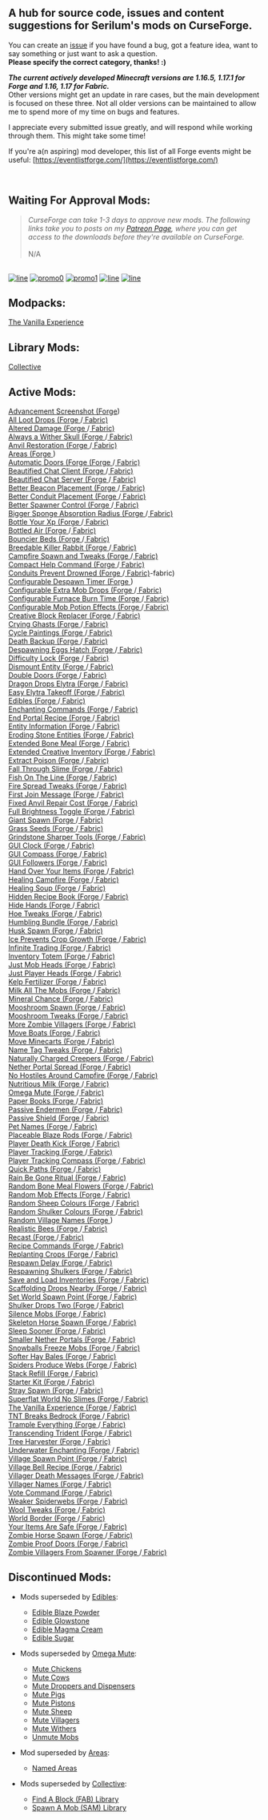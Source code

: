 ## A hub for source code, issues and content suggestions for Serilum's mods on CurseForge.
You can create an [issue](https://github.com/ricksouth/serilum-mc-mods/issues/new/choose) if you have found a bug, got a feature idea, want to say something or just want to ask a question.<br>**Please specify the correct category, thanks! :)**

**_The current actively developed Minecraft versions are 1.16.5, 1.17.1 for Forge and 1.16, 1.17 for Fabric._**\
Other versions might get an update in rare cases, but the main development is focused on these three. Not all older versions can be maintained to allow me to spend more of my time on bugs and features.

I appreciate every submitted issue greatly, and will respond while working through them. This might take some time!

If you're a(n aspiring) mod developer, this list of all Forge events might be useful: [https://eventlistforge.com/](https://eventlistforge.com/)

‎

## Waiting For Approval Mods:
> <em>CurseForge can take 1-3 days to approve new mods. The following links take you to posts on my [Patreon Page](https://patreon.com/ricksouth), where you can get access to the downloads before they're available on CurseForge.</em>\
\
N/A

 
‎\
[![line](https://github.com/ricksouth/serilum-mc-mods/raw/master/description/line.jpg)](#)
[![promo0](https://github.com/ricksouth/serilum-mc-mods/raw/master/description/BisectHosting/promo0.jpg)](https://bisecthosting.com/serilum)
[![promo1](https://github.com/ricksouth/serilum-mc-mods/raw/master/description/BisectHosting/promo1.jpg)](https://github.com/ricksouth/serilum-mc-mods/wiki/Dedicated-Minecraft-Server)
[![line](https://github.com/ricksouth/serilum-mc-mods/raw/master/description/line.jpg)](#)
[![line](https://github.com/ricksouth/serilum-mc-mods/raw/master/description/Patreon/patrons.jpg)](#)



## Modpacks:
[The Vanilla Experience](https://curseforge.com/minecraft/modpacks/the-vanilla-experience)

## Library Mods:
[Collective](https://curseforge.com/minecraft/mc-mods/collective)

## Active Mods:
[Advancement Screenshot (Forge](https://curseforge.com/minecraft/mc-mods/advancement-screenshot))\
[All Loot Drops (Forge ](https://curseforge.com/minecraft/mc-mods/all-loot-drops)/[ Fabric)](https://curseforge.com/minecraft/mc-mods/all-loot-drops-fabric)\
[Altered Damage (Forge ](https://curseforge.com/minecraft/mc-mods/altered-damage)/[ Fabric)](https://curseforge.com/minecraft/mc-mods/altered-damage-fabric)\
[Always a Wither Skull (Forge ](https://curseforge.com/minecraft/mc-mods/always-a-wither-skull)/[ Fabric)](https://curseforge.com/minecraft/mc-mods/always-a-wither-skull-fabric)\
[Anvil Restoration (Forge ](https://curseforge.com/minecraft/mc-mods/anvil-restoration)/[ Fabric)](https://curseforge.com/minecraft/mc-mods/anvil-restoration-fabric)\
[Areas (Forge ](https://curseforge.com/minecraft/mc-mods/areas))\
[Automatic Doors (Forge  (Forge ](https://curseforge.com/minecraft/mc-mods/automatic-doors)/[ Fabric)](https://curseforge.com/minecraft/mc-mods/automatic-doors-fabric)\
[Beautified Chat Client (Forge ](https://curseforge.com/minecraft/mc-mods/beautified-chat-client)/[ Fabric)](https://curseforge.com/minecraft/mc-mods/beautified-chat-client-fabric)\
[Beautified Chat Server (Forge ](https://curseforge.com/minecraft/mc-mods/beautified-chat-server)/[ Fabric)](https://curseforge.com/minecraft/mc-mods/beautified-chat-server-fabric)\
[Better Beacon Placement (Forge ](https://curseforge.com/minecraft/mc-mods/better-beacon-placement)/[ Fabric)](https://curseforge.com/minecraft/mc-mods/better-beacon-placement-fabric)\
[Better Conduit Placement (Forge ](https://curseforge.com/minecraft/mc-mods/better-conduit-placement)/[ Fabric)](https://curseforge.com/minecraft/mc-mods/better-conduit-placement-fabric)\
[Better Spawner Control (Forge ](https://curseforge.com/minecraft/mc-mods/better-spawner-control)/[ Fabric)](https://curseforge.com/minecraft/mc-mods/better-spawner-control-fabric)\
[Bigger Sponge Absorption Radius (Forge ](https://curseforge.com/minecraft/mc-mods/bigger-sponge-absorption-radius)/[ Fabric)](https://curseforge.com/minecraft/mc-mods/bigger-sponge-absorption-radius-fabric)\
[Bottle Your Xp (Forge ](https://curseforge.com/minecraft/mc-mods/bottle-your-xp)/[ Fabric)](https://curseforge.com/minecraft/mc-mods/bottle-your-xp-fabric)\
[Bottled Air (Forge ](https://curseforge.com/minecraft/mc-mods/bottled-air)/[ Fabric)](https://curseforge.com/minecraft/mc-mods/bottled-air-fabric)\
[Bouncier Beds (Forge ](https://curseforge.com/minecraft/mc-mods/bouncier-beds)/[ Fabric)](https://curseforge.com/minecraft/mc-mods/bouncier-beds-fabric)\
[Breedable Killer Rabbit (Forge ](https://curseforge.com/minecraft/mc-mods/breedable-killer-rabbit)/[ Fabric)](https://curseforge.com/minecraft/mc-mods/breedable-killer-rabbit-fabric)\
[Campfire Spawn and Tweaks (Forge ](https://curseforge.com/minecraft/mc-mods/campfire-spawn-and-tweaks)/[ Fabric)](https://curseforge.com/minecraft/mc-mods/campfire-spawn-and-tweaks-fabric)\
[Compact Help Command (Forge ](https://curseforge.com/minecraft/mc-mods/compact-help-command)/[ Fabric)](https://curseforge.com/minecraft/mc-mods/compact-help-command-fabric)\
[Conduits Prevent Drowned (Forge ](https://curseforge.com/minecraft/mc-mods/conduits-prevent-drowned)/[ Fabric)](https://curseforge.com/minecraft/mc-mods/conduits-prevent-drowned)-fabric)\
[Configurable Despawn Timer (Forge ](https://curseforge.com/minecraft/mc-mods/configurable-despawn-timer))\
[Configurable Extra Mob Drops (Forge ](https://curseforge.com/minecraft/mc-mods/configurable-extra-mob-drops)/[ Fabric)](https://curseforge.com/minecraft/mc-mods/configurable-extra-mob-drops-fabric)\
[Configurable Furnace Burn Time (Forge ](https://curseforge.com/minecraft/mc-mods/configurable-furnace-burn-time)/[ Fabric)](https://curseforge.com/minecraft/mc-mods/configurable-furnace-burn-time-fabric)\
[Configurable Mob Potion Effects (Forge ](https://curseforge.com/minecraft/mc-mods/configurable-mob-potion-effects)/[ Fabric)](https://curseforge.com/minecraft/mc-mods/configurable-mob-potion-effects-fabric)\
[Creative Block Replacer (Forge ](https://curseforge.com/minecraft/mc-mods/creative-block-replacer)/[ Fabric)](https://curseforge.com/minecraft/mc-mods/creative-block-replacer-fabric)\
[Crying Ghasts (Forge ](https://curseforge.com/minecraft/mc-mods/crying-ghasts)/[ Fabric)](https://curseforge.com/minecraft/mc-mods/crying-ghasts-fabric)\
[Cycle Paintings (Forge ](https://curseforge.com/minecraft/mc-mods/cycle-paintings)/[ Fabric)](https://curseforge.com/minecraft/mc-mods/cycle-paintings-fabric)\
[Death Backup (Forge ](https://curseforge.com/minecraft/mc-mods/death-backup)/[ Fabric)](https://curseforge.com/minecraft/mc-mods/death-backup-fabric)\
[Despawning Eggs Hatch (Forge ](https://curseforge.com/minecraft/mc-mods/despawning-eggs-hatch)/[ Fabric)](https://curseforge.com/minecraft/mc-mods/despawning-eggs-hatch-fabric)\
[Difficulty Lock (Forge ](https://curseforge.com/minecraft/mc-mods/difficulty-lock)/[ Fabric)](https://curseforge.com/minecraft/mc-mods/difficulty-lock-fabric)\
[Dismount Entity (Forge ](https://curseforge.com/minecraft/mc-mods/dismount-entity)/[ Fabric)](https://curseforge.com/minecraft/mc-mods/dismount-entity-fabric)\
[Double Doors (Forge ](https://curseforge.com/minecraft/mc-mods/double-doors)/[ Fabric)](https://curseforge.com/minecraft/mc-mods/double-doors-fabric)\
[Dragon Drops Elytra (Forge ](https://curseforge.com/minecraft/mc-mods/dragon-drops-elytra)/[ Fabric)](https://curseforge.com/minecraft/mc-mods/dragon-drops-elytra-fabric)\
[Easy Elytra Takeoff (Forge ](https://curseforge.com/minecraft/mc-mods/easy-elytra-takeoff)/[ Fabric)](https://curseforge.com/minecraft/mc-mods/easy-elytra-takeoff-fabric)\
[Edibles (Forge ](https://curseforge.com/minecraft/mc-mods/edibles)/[ Fabric)](https://curseforge.com/minecraft/mc-mods/edibles-fabric)\
[Enchanting Commands (Forge ](https://curseforge.com/minecraft/mc-mods/enchanting-commands)/[ Fabric)](https://curseforge.com/minecraft/mc-mods/enchanting-commands-fabric)\
[End Portal Recipe (Forge ](https://curseforge.com/minecraft/mc-mods/end-portal-recipe)/[ Fabric)](https://curseforge.com/minecraft/mc-mods/end-portal-recipe-fabric)\
[Entity Information (Forge ](https://curseforge.com/minecraft/mc-mods/entity-information)/[ Fabric)](https://curseforge.com/minecraft/mc-mods/entity-information-fabric)\
[Eroding Stone Entities (Forge ](https://curseforge.com/minecraft/mc-mods/eroding-stone-entities)/[ Fabric)](https://curseforge.com/minecraft/mc-mods/eroding-stone-entities-fabric)\
[Extended Bone Meal (Forge ](https://curseforge.com/minecraft/mc-mods/extended-bone-meal)/[ Fabric)](https://curseforge.com/minecraft/mc-mods/extended-bone-meal-fabric)\
[Extended Creative Inventory (Forge ](https://curseforge.com/minecraft/mc-mods/extended-creative-inventory)/[ Fabric)](https://curseforge.com/minecraft/mc-mods/extended-creative-inventory-fabric)\
[Extract Poison (Forge ](https://curseforge.com/minecraft/mc-mods/extract-poison)/[ Fabric)](https://curseforge.com/minecraft/mc-mods/extract-poison-fabric)\
[Fall Through Slime (Forge ](https://curseforge.com/minecraft/mc-mods/fall-through-slime)/[ Fabric)](https://curseforge.com/minecraft/mc-mods/fall-through-slime-fabric)\
[Fish On The Line (Forge ](https://curseforge.com/minecraft/mc-mods/fish-on-the-line)/[ Fabric)](https://curseforge.com/minecraft/mc-mods/fish-on-the-line-fabric)\
[Fire Spread Tweaks (Forge ](https://curseforge.com/minecraft/mc-mods/fire-spread-tweaks)/[ Fabric)](https://curseforge.com/minecraft/mc-mods/fire-spread-tweaks-fabric)\
[First Join Message (Forge ](https://curseforge.com/minecraft/mc-mods/first-join-message)/[ Fabric)](https://curseforge.com/minecraft/mc-mods/first-join-message-fabric)\
[Fixed Anvil Repair Cost (Forge ](https://curseforge.com/minecraft/mc-mods/fixed-anvil-repair-cost)/[ Fabric)](https://curseforge.com/minecraft/mc-mods/fixed-anvil-repair-cost-fabric)\
[Full Brightness Toggle (Forge ](https://curseforge.com/minecraft/mc-mods/full-brightness-toggle)/[ Fabric)](https://curseforge.com/minecraft/mc-mods/full-brightness-toggle-fabric)\
[Giant Spawn (Forge ](https://curseforge.com/minecraft/mc-mods/giant-spawn)/[ Fabric)](https://curseforge.com/minecraft/mc-mods/giant-spawn-fabric)\
[Grass Seeds (Forge ](https://curseforge.com/minecraft/mc-mods/grass-seeds)/[ Fabric)](https://curseforge.com/minecraft/mc-mods/grass-seeds-fabric)\
[Grindstone Sharper Tools (Forge ](https://curseforge.com/minecraft/mc-mods/grindstone-sharper-tools)/[ Fabric)](https://curseforge.com/minecraft/mc-mods/grindstone-sharper-tools-fabric)\
[GUI Clock (Forge ](https://curseforge.com/minecraft/mc-mods/gui-clock)/[ Fabric)](https://curseforge.com/minecraft/mc-mods/gui-clock-fabric-version)\
[GUI Compass (Forge ](https://curseforge.com/minecraft/mc-mods/gui-compass)/[ Fabric)](https://curseforge.com/minecraft/mc-mods/gui-compass-fabric-version)\
[GUI Followers (Forge ](https://curseforge.com/minecraft/mc-mods/gui-followers)/[ Fabric)](https://curseforge.com/minecraft/mc-mods/gui-followers-fabric)\
[Hand Over Your Items (Forge ](https://curseforge.com/minecraft/mc-mods/hand-over-your-items)/[ Fabric)](https://curseforge.com/minecraft/mc-mods/hand-over-your-items-fabric)\
[Healing Campfire (Forge ](https://curseforge.com/minecraft/mc-mods/healing-campfire)/[ Fabric)](https://curseforge.com/minecraft/mc-mods/healing-campfire-fabric)\
[Healing Soup (Forge ](https://curseforge.com/minecraft/mc-mods/healing-soup)/[ Fabric)](https://curseforge.com/minecraft/mc-mods/healing-soup-fabric)\
[Hidden Recipe Book (Forge ](https://curseforge.com/minecraft/mc-mods/hidden-recipe-book)/[ Fabric)](https://curseforge.com/minecraft/mc-mods/hidden-recipe-book-fabric)\
[Hide Hands (Forge ](https://curseforge.com/minecraft/mc-mods/hide-hands)/[ Fabric)](https://curseforge.com/minecraft/mc-mods/hide-hands-fabric)\
[Hoe Tweaks (Forge ](https://curseforge.com/minecraft/mc-mods/hoe-tweaks)/[ Fabric)](https://curseforge.com/minecraft/mc-mods/hoe-tweaks-fabric)\
[Humbling Bundle (Forge ](https://curseforge.com/minecraft/mc-mods/humbling-bundle)/[ Fabric)](https://curseforge.com/minecraft/mc-mods/humbling-bundle-fabric)\
[Husk Spawn (Forge ](https://curseforge.com/minecraft/mc-mods/husk-spawn)/[ Fabric)](https://curseforge.com/minecraft/mc-mods/husk-spawn-fabric)\
[Ice Prevents Crop Growth (Forge ](https://curseforge.com/minecraft/mc-mods/ice-prevents-crop-growth)/[ Fabric)](https://curseforge.com/minecraft/mc-mods/ice-prevents-crop-growth-fabric)\
[Infinite Trading (Forge ](https://curseforge.com/minecraft/mc-mods/infinite-trading)/[ Fabric)](https://curseforge.com/minecraft/mc-mods/infinite-trading-fabric)\
[Inventory Totem (Forge ](https://curseforge.com/minecraft/mc-mods/inventory-totem)/[ Fabric)](https://curseforge.com/minecraft/mc-mods/inventory-totem-fabric)\
[Just Mob Heads (Forge ](https://curseforge.com/minecraft/mc-mods/just-mob-heads)/[ Fabric)](https://curseforge.com/minecraft/mc-mods/just-mob-heads-fabric)\
[Just Player Heads (Forge ](https://curseforge.com/minecraft/mc-mods/just-player-heads)/[ Fabric)](https://curseforge.com/minecraft/mc-mods/just-player-heads-fabric)\
[Kelp Fertilizer (Forge ](https://curseforge.com/minecraft/mc-mods/kelp-fertilizer)/[ Fabric)](https://curseforge.com/minecraft/mc-mods/kelp-fertilizer-fabric)\
[Milk All The Mobs (Forge ](https://curseforge.com/minecraft/mc-mods/milk-all-the-mobs)/[ Fabric)](https://curseforge.com/minecraft/mc-mods/milk-all-the-mobs-fabric)\
[Mineral Chance (Forge ](https://curseforge.com/minecraft/mc-mods/mineral-chance)/[ Fabric)](https://curseforge.com/minecraft/mc-mods/mineral-chance-fabric)\
[Mooshroom Spawn (Forge ](https://curseforge.com/minecraft/mc-mods/mooshroom-spawn)/[ Fabric)](https://curseforge.com/minecraft/mc-mods/mooshroom-spawn-fabric)\
[Mooshroom Tweaks (Forge ](https://curseforge.com/minecraft/mc-mods/mooshroom-tweaks)/[ Fabric)](https://curseforge.com/minecraft/mc-mods/mooshroom-tweaks-fabric)\
[More Zombie Villagers (Forge ](https://curseforge.com/minecraft/mc-mods/more-zombie-villagers)/[ Fabric)](https://curseforge.com/minecraft/mc-mods/more-zombie-villagers-fabric)\
[Move Boats (Forge ](https://curseforge.com/minecraft/mc-mods/move-boats)/[ Fabric)](https://curseforge.com/minecraft/mc-mods/move-boats-fabric)\
[Move Minecarts (Forge ](https://curseforge.com/minecraft/mc-mods/move-minecarts)/[ Fabric)](https://curseforge.com/minecraft/mc-mods/move-minecarts-fabric)\
[Name Tag Tweaks (Forge ](https://curseforge.com/minecraft/mc-mods/name-tag-tweaks)/[ Fabric)](https://curseforge.com/minecraft/mc-mods/name-tag-tweaks-fabric)\
[Naturally Charged Creepers (Forge ](https://curseforge.com/minecraft/mc-mods/naturally-charged-creepers)/[ Fabric)](https://curseforge.com/minecraft/mc-mods/naturally-charged-creepers-fabric)\
[Nether Portal Spread (Forge ](https://curseforge.com/minecraft/mc-mods/nether-portal-spread)/[ Fabric)](https://curseforge.com/minecraft/mc-mods/nether-portal-spread-fabric)\
[No Hostiles Around Campfire (Forge ](https://curseforge.com/minecraft/mc-mods/no-hostiles-around-campfire)/[ Fabric)](https://curseforge.com/minecraft/mc-mods/no-hostiles-around-campfire-fabric)\
[Nutritious Milk (Forge ](https://curseforge.com/minecraft/mc-mods/nutritious-milk)/[ Fabric)](https://curseforge.com/minecraft/mc-mods/nutritious-milk-fabric)\
[Omega Mute (Forge ](https://curseforge.com/minecraft/mc-mods/omega-mute)/[ Fabric)](https://curseforge.com/minecraft/mc-mods/omega-mute-fabric)\
[Paper Books (Forge ](https://curseforge.com/minecraft/mc-mods/paper-books)/[ Fabric)](https://curseforge.com/minecraft/mc-mods/paper-books-fabric)\
[Passive Endermen (Forge ](https://curseforge.com/minecraft/mc-mods/passive-endermen)/[ Fabric)](https://curseforge.com/minecraft/mc-mods/passive-endermen-fabric)\
[Passive Shield (Forge ](https://curseforge.com/minecraft/mc-mods/passive-shield)/[ Fabric)](https://curseforge.com/minecraft/mc-mods/passive-shield-fabric)\
[Pet Names (Forge ](https://curseforge.com/minecraft/mc-mods/pet-names)/[ Fabric)](https://curseforge.com/minecraft/mc-mods/pet-names-fabric)\
[Placeable Blaze Rods (Forge ](https://curseforge.com/minecraft/mc-mods/placeable-blaze-rods)/[ Fabric)](https://curseforge.com/minecraft/mc-mods/placeable-blaze-rods-fabric)\
[Player Death Kick (Forge ](https://curseforge.com/minecraft/mc-mods/player-death-kick)/[ Fabric)](https://curseforge.com/minecraft/mc-mods/player-death-kick-fabric)\
[Player Tracking (Forge ](https://curseforge.com/minecraft/mc-mods/player-tracking)/[ Fabric)](https://curseforge.com/minecraft/mc-mods/player-tracking-fabric)\
[Player Tracking Compass (Forge ](https://curseforge.com/minecraft/mc-mods/player-tracking-compass)/[ Fabric)](https://curseforge.com/minecraft/mc-mods/player-tracking-compass-fabric)\
[Quick Paths (Forge ](https://curseforge.com/minecraft/mc-mods/quick-paths)/[ Fabric)](https://curseforge.com/minecraft/mc-mods/quick-paths-fabric)\
[Rain Be Gone Ritual (Forge ](https://curseforge.com/minecraft/mc-mods/rain-be-gone-ritual)/[ Fabric)](https://curseforge.com/minecraft/mc-mods/rain-be-gone-ritual-fabric)\
[Random Bone Meal Flowers (Forge ](https://curseforge.com/minecraft/mc-mods/random-bone-meal-flowers)/[ Fabric)](https://curseforge.com/minecraft/mc-mods/random-bone-meal-flowers-fabric)\
[Random Mob Effects (Forge ](https://curseforge.com/minecraft/mc-mods/random-mob-effects)/[ Fabric)](https://curseforge.com/minecraft/mc-mods/random-mob-effects-fabric)\
[Random Sheep Colours (Forge ](https://curseforge.com/minecraft/mc-mods/random-sheep-colours)/[ Fabric)](https://curseforge.com/minecraft/mc-mods/random-sheep-colours-fabric)\
[Random Shulker Colours (Forge ](https://curseforge.com/minecraft/mc-mods/random-shulker-colours)/[ Fabric)](https://curseforge.com/minecraft/mc-mods/random-shulker-colours-fabric)\
[Random Village Names (Forge ](https://curseforge.com/minecraft/mc-mods/random-village-names))\
[Realistic Bees (Forge ](https://curseforge.com/minecraft/mc-mods/realistic-bees)/[ Fabric)](https://curseforge.com/minecraft/mc-mods/realistic-bees-fabric)\
[Recast (Forge ](https://curseforge.com/minecraft/mc-mods/recast)/[ Fabric)](https://curseforge.com/minecraft/mc-mods/recast-fabric)\
[Recipe Commands (Forge ](https://curseforge.com/minecraft/mc-mods/recipe-commands)/[ Fabric)](https://curseforge.com/minecraft/mc-mods/recipe-commands-fabric)\
[Replanting Crops (Forge ](https://curseforge.com/minecraft/mc-mods/replanting-crops)/[ Fabric)](https://curseforge.com/minecraft/mc-mods/replanting-crops-fabric)\
[Respawn Delay (Forge ](https://curseforge.com/minecraft/mc-mods/respawn-delay)/[ Fabric)](https://curseforge.com/minecraft/mc-mods/respawn-delay-fabric)\
[Respawning Shulkers (Forge ](https://curseforge.com/minecraft/mc-mods/respawning-shulkers)/[ Fabric)](https://curseforge.com/minecraft/mc-mods/respawning-shulkers-fabric)\
[Save and Load Inventories (Forge ](https://curseforge.com/minecraft/mc-mods/save-and-load-inventories)/[ Fabric)](https://curseforge.com/minecraft/mc-mods/save-and-load-inventories-fabric)\
[Scaffolding Drops Nearby (Forge ](https://curseforge.com/minecraft/mc-mods/scaffolding-drops-nearby)/[ Fabric)](https://curseforge.com/minecraft/mc-mods/scaffolding-drops-nearby-fabric)\
[Set World Spawn Point (Forge ](https://curseforge.com/minecraft/mc-mods/set-world-spawn-point)/[ Fabric)](https://curseforge.com/minecraft/mc-mods/set-world-spawn-point-fabric)\
[Shulker Drops Two (Forge ](https://curseforge.com/minecraft/mc-mods/shulker-drops-two)/[ Fabric)](https://curseforge.com/minecraft/mc-mods/shulker-drops-two-fabric)\
[Silence Mobs (Forge ](https://curseforge.com/minecraft/mc-mods/silence-mobs)/[ Fabric)](https://curseforge.com/minecraft/mc-mods/silence-mobs-fabric)\
[Skeleton Horse Spawn (Forge ](https://curseforge.com/minecraft/mc-mods/skeleton-horse-spawn)/[ Fabric)](https://curseforge.com/minecraft/mc-mods/skeleton-horse-spawn-fabric)\
[Sleep Sooner (Forge ](https://curseforge.com/minecraft/mc-mods/sleep-sooner)/[ Fabric)](https://curseforge.com/minecraft/mc-mods/sleep-sooner-fabric)\
[Smaller Nether Portals (Forge ](https://curseforge.com/minecraft/mc-mods/smaller-nether-portals)/[ Fabric)](https://curseforge.com/minecraft/mc-mods/smaller-nether-portals-fabric)\
[Snowballs Freeze Mobs (Forge ](https://curseforge.com/minecraft/mc-mods/snowballs-freeze-mobs)/[ Fabric)](https://curseforge.com/minecraft/mc-mods/snowballs-freeze-mobs-fabric)\
[Softer Hay Bales (Forge ](https://curseforge.com/minecraft/mc-mods/softer-hay-bales)/[ Fabric)](https://curseforge.com/minecraft/mc-mods/softer-hay-bales-fabric)\
[Spiders Produce Webs (Forge ](https://curseforge.com/minecraft/mc-mods/spiders-produce-webs)/[ Fabric)](https://curseforge.com/minecraft/mc-mods/spiders-produce-webs-fabric)\
[Stack Refill (Forge ](https://curseforge.com/minecraft/mc-mods/stack-refill)/[ Fabric)](https://curseforge.com/minecraft/mc-mods/stack-refill-fabric)\
[Starter Kit (Forge ](https://curseforge.com/minecraft/mc-mods/starter-kit)/[ Fabric)](https://curseforge.com/minecraft/mc-mods/starter-kit-fabric)\
[Stray Spawn (Forge ](https://curseforge.com/minecraft/mc-mods/stray-spawn)/[ Fabric)](https://curseforge.com/minecraft/mc-mods/stray-spawn-fabric)\
[Superflat World No Slimes (Forge ](https://curseforge.com/minecraft/mc-mods/superflat-world-no-slimes)/[ Fabric)](https://curseforge.com/minecraft/mc-mods/superflat-world-no-slimes-fabric)\
[The Vanilla Experience (Forge ](https://curseforge.com/minecraft/mc-mods/the-vanilla-experience)/[ Fabric)](https://curseforge.com/minecraft/mc-mods/-fabric)\
[TNT Breaks Bedrock (Forge ](https://curseforge.com/minecraft/mc-mods/tnt-breaks-bedrock)/[ Fabric)](https://curseforge.com/minecraft/mc-mods/tnt-breaks-bedrock-fabric)\
[Trample Everything (Forge ](https://curseforge.com/minecraft/mc-mods/trample-everything)/[ Fabric)](https://curseforge.com/minecraft/mc-mods/trample-everything-fabric)\
[Transcending Trident (Forge ](https://curseforge.com/minecraft/mc-mods/transcending-trident)/[ Fabric)](https://curseforge.com/minecraft/mc-mods/transcending-trident-fabric)\
[Tree Harvester (Forge ](https://curseforge.com/minecraft/mc-mods/tree-harvester)/[ Fabric)](https://curseforge.com/minecraft/mc-mods/tree-harvester-fabric)\
[Underwater Enchanting (Forge ](https://curseforge.com/minecraft/mc-mods/underwater-enchanting)/[ Fabric)](https://curseforge.com/minecraft/mc-mods/underwater-enchanting-fabric)\
[Village Spawn Point (Forge ](https://curseforge.com/minecraft/mc-mods/village-spawn-point)/[ Fabric)](https://curseforge.com/minecraft/mc-mods/village-spawn-point-fabric)\
[Village Bell Recipe (Forge ](https://curseforge.com/minecraft/mc-mods/village-bell-recipe)/[ Fabric)](https://curseforge.com/minecraft/mc-mods/village-bell-recipe-fabric)\
[Villager Death Messages (Forge ](https://curseforge.com/minecraft/mc-mods/villager-death-messages)/[ Fabric)](https://curseforge.com/minecraft/mc-mods/villager-death-messages-fabric)\
[Villager Names (Forge ](https://curseforge.com/minecraft/mc-mods/villager-names)/[ Fabric)](https://curseforge.com/minecraft/mc-mods/villager-names-fabric-version)\
[Vote Command (Forge ](https://curseforge.com/minecraft/mc-mods/vote-command)/[ Fabric)](https://curseforge.com/minecraft/mc-mods/vote-command-fabric)\
[Weaker Spiderwebs (Forge ](https://curseforge.com/minecraft/mc-mods/weaker-spiderwebs)/[ Fabric)](https://curseforge.com/minecraft/mc-mods/weaker-spiderwebs-fabric)\
[Wool Tweaks (Forge ](https://curseforge.com/minecraft/mc-mods/wool-tweaks)/[ Fabric)](https://curseforge.com/minecraft/mc-mods/wool-tweaks-fabric)\
[World Border (Forge ](https://curseforge.com/minecraft/mc-mods/world-border)/[ Fabric)](https://curseforge.com/minecraft/mc-mods/world-border-fabric)\
[Your Items Are Safe (Forge ](https://curseforge.com/minecraft/mc-mods/your-items-are-safe)/[ Fabric)](https://curseforge.com/minecraft/mc-mods/your-items-are-safe-fabric)\
[Zombie Horse Spawn (Forge ](https://curseforge.com/minecraft/mc-mods/zombie-horse-spawn)/[ Fabric)](https://curseforge.com/minecraft/mc-mods/zombie-horse-spawn-fabric-fabric)\
[Zombie Proof Doors (Forge ](https://curseforge.com/minecraft/mc-mods/zombie-proof-doors)/[ Fabric)](https://curseforge.com/minecraft/mc-mods/zombie-proof-doors-fabric-fabric)\
[Zombie Villagers From Spawner (Forge ](https://curseforge.com/minecraft/mc-mods/zombie-villagers-from-spawner/)/[ Fabric)](https://curseforge.com/minecraft/mc-mods/zombie-villagers-from-spawner-fabric)

## Discontinued Mods:
- Mods superseded by [Edibles](https://curseforge.com/minecraft/mc-mods/edibles):
  - [Edible Blaze Powder](https://curseforge.com/minecraft/mc-mods/edible-blaze-powder)
  - [Edible Glowstone](https://curseforge.com/minecraft/mc-mods/edible-glowstone)
  - [Edible Magma Cream](https://curseforge.com/minecraft/mc-mods/edible-magma-cream)
  - [Edible Sugar](https://curseforge.com/minecraft/mc-mods/edible-sugar)

- Mods superseded by [Omega Mute](https://curseforge.com/minecraft/mc-mods/omega-mute):
  - [Mute Chickens](https://curseforge.com/minecraft/mc-mods/mute-chickens)
  - [Mute Cows](https://curseforge.com/minecraft/mc-mods/mute-cows)
  - [Mute Droppers and Dispensers](https://curseforge.com/minecraft/mc-mods/mute-droppers-and-dispensers)
  - [Mute Pigs](https://curseforge.com/minecraft/mc-mods/mute-pigs)
  - [Mute Pistons](https://curseforge.com/minecraft/mc-mods/mute-pistons)
  - [Mute Sheep](https://curseforge.com/minecraft/mc-mods/mute-sheep)
  - [Mute Villagers](https://curseforge.com/minecraft/mc-mods/mute-villagers)
  - [Mute Withers](https://curseforge.com/minecraft/mc-mods/mute-withers)
  - [Unmute Mobs](https://curseforge.com/minecraft/mc-mods/unmute-mobs)

- Mod superseded by [Areas](https://curseforge.com/minecraft/mc-mods/areas):
  - [Named Areas](https://curseforge.com/minecraft/mc-mods/named-areas)

- Mods superseded by [Collective](https://curseforge.com/minecraft/mc-mods/collective):
  - [Find A Block (FAB) Library](https://curseforge.com/minecraft/mc-mods/fab-library)
  - [Spawn A Mob (SAM) Library](https://curseforge.com/minecraft/mc-mods/sam-library)
